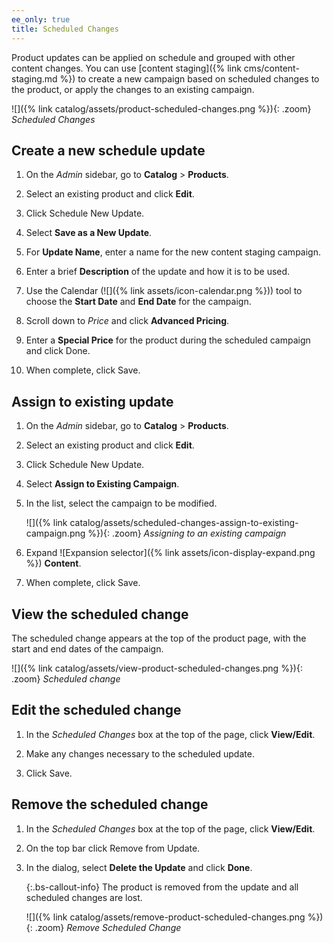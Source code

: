 ```yaml
---
ee_only: true
title: Scheduled Changes
---
```


Product updates can be applied on schedule and grouped with other content changes. You can use [content staging]({% link cms/content-staging.md %}) to create a new campaign based on scheduled changes to the product, or apply the changes to an existing campaign.

![]({% link catalog/assets/product-scheduled-changes.png %}){: .zoom}
_Scheduled Changes_

## Create a new schedule update

1. On the _Admin_ sidebar, go to **Catalog** > **Products**.

1. Select an existing product and click **Edit**.

1. Click <span class="btn">Schedule New Update</span>.

1. Select **Save as a New Update**.

1. For **Update Name**, enter a name for the new content staging campaign.

1. Enter a brief **Description** of the update and how it is to be used.

1. Use the Calendar (![]({% link assets/icon-calendar.png %})) tool to choose the **Start Date** and **End Date** for the campaign.

1. Scroll down to _Price_ and click **Advanced Pricing**.

1. Enter a **Special Price** for the product during the scheduled campaign and click <span class="btn">Done</span>.

1. When complete, click <span class="btn">Save</span>.

## Assign to existing update

1. On the _Admin_ sidebar, go to **Catalog** > **Products**.

1. Select an existing product and click **Edit**.

1. Click <span class="btn">Schedule New Update</span>.

1. Select **Assign to Existing Campaign**.

1. In the list, select the campaign to be modified.

   ![]({% link catalog/assets/scheduled-changes-assign-to-existing-campaign.png %}){: .zoom}
   _Assigning to an existing campaign_

1. Expand ![Expansion selector]({% link assets/icon-display-expand.png %}) **Content**.

1. When complete, click <span class="btn">Save</span>.

## View the scheduled change

The scheduled change appears at the top of the product page, with the start and end dates of the campaign.

![]({% link catalog/assets/view-product-scheduled-changes.png %}){: .zoom}
_Scheduled change_

## Edit the scheduled change

1. In the _Scheduled Changes_ box at the top of the page, click **View/Edit**.

1. Make any changes necessary to the scheduled update.

1. Click <span class="btn">Save</span>.

## Remove the scheduled change

1. In the _Scheduled Changes_ box at the top of the page, click **View/Edit**.

1. On the top bar click <span class="btn">Remove from Update</span>.

1. In the dialog, select **Delete the Update** and click **Done**.

   {:.bs-callout-info}
   The product is removed from the update and all scheduled changes are lost.

   ![]({% link catalog/assets/remove-product-scheduled-changes.png %}){: .zoom}
   _Remove Scheduled Change_
